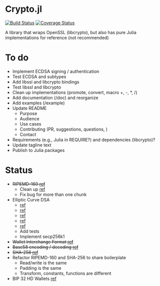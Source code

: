 Crypto.jl
=========

[![Build Status](https://travis-ci.org/danielsuo/Crypto.jl.svg?branch=master)](https://travis-ci.org/danielsuo/Crypto.jl)
[![Coverage Status](https://coveralls.io/repos/danielsuo/Crypto.jl/badge.png)](https://coveralls.io/r/danielsuo/Crypto.jl)

A library that wraps OpenSSL (libcrypto), but also has pure Julia implementations for reference (not recommended)

# To do
- Implement ECDSA signing / authentication
- Test ECDSA and subtypes
- Add libssl and libcrypto bindings
- Test libssl and libcrypto
- Clean up implementations (promote, convert, macro +, -, *, /)
- Add documentation (/doc) and reorganize
- Add examples (/example)
- Update README
  - Purpose
  - Audience
  - Use cases
  - Contributing (PR, suggestions, questions, )
  - Contact
- Requirements (e.g., Julia in REQUIRE?) and dependencies (libcrypto)?
- Update tagline text
- Publish to Julia packages

# Status
- ~~RIPEMD-160 [ref](https://github.com/bitcoin/bitcoin/blob/master/src/crypto/ripemd160.cpp)~~
  - Clean up [ref](https://maemo.gitorious.org/maemo-pkg/python-crypto/source/8651b0eace17916fe7ba14923dbe4054f255ec2a:lib/Crypto/Hash/RIPEMD160.py)
  - Fix bug for more than one chunk
- Elliptic Curve DSA
  - [ref](https://github.com/bitcoin/secp256k1/blob/master/src/secp256k1.c)
  - [ref](http://www.ijcaonline.org/allpdf/pxc387876.pdf)
  - [ref](http://jeremykun.com/2014/02/08/introducing-elliptic-curves/)
  - [ref](https://gist.github.com/anonymous/a3799a5a2b0354022eac)
  - [ref](https://github.com/wwilson/Catacomb.jl)
  - Add tests
  - Implement secp256k1
- ~~Wallet Interchange Format [ref](https://en.bitcoin.it/wiki/WIF)~~
- ~~Base58 encoding / decoding [ref](https://github.com/bitcoin/bitcoin/blob/master/src/base58.cpp)~~
- ~~SHA-256 [ref](http://en.wikipedia.org/wiki/SHA-2)~~
- Refactor RIPEMD-160 and SHA-256 to share boilerplate
  - Read/write is the same
  - Padding is the same
  - Transform, constants, functions are different
- BIP 32 HD Wallets [ref](https://github.com/bitcoin/bips/blob/master/bip-0032.mediawiki)